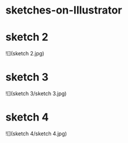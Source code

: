 # sketches-on-Illustrator



# sketch 2


![](sketch 2.jpg)


# sketch 3


![](sketch 3/sketch 3.jpg)


# sketch 4


![](sketch 4/sketch 4.jpg)
